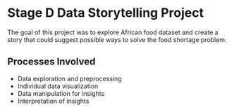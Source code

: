 # Stage D Data Storytelling Project
The goal of this project was to explore African food dataset and create a story that could suggest possible ways to solve the food shortage problem.
## Processes Involved
* Data exploration and preprocessing
* Individual data visualization
* Data manipulation for insights 
* Interpretation of insights
